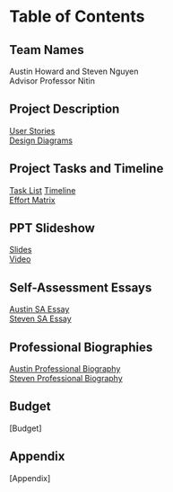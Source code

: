 # Table of Contents  
    
## Team Names    
Austin Howard and Steven Nguyen    
Advisor Professor Nitin   
   
## Project Description    
[User Stories](https://github.com/Howarat/Senior-Design-Project/blob/main/User_Stories.md)    
[Design Diagrams](https://github.com/Howarat/Senior-Design-Project/blob/main/Design%20Diagrams/DesignDiagram.pdf)    

## Project Tasks and Timeline    
[Task List](https://github.com/Howarat/Senior-Design-Project/blob/main/Tasklist.md)
[Timeline](https://github.com/Howarat/Senior-Design-Project/blob/main/Timeline.pdf)    
[Effort Matrix](https://github.com/Howarat/Senior-Design-Project/blob/main/EffortMatrix.pdf)    

## PPT Slideshow    
[Slides](https://docs.google.com/presentation/d/1wwn7idlGqVy3K3MOnffOkdKw0-vaAygg8YtdbmtXDr8/edit?usp=sharing)    
[Video](https://vimeo.com/639782554)    

## Self-Assessment Essays    
[Austin SA Essay](https://github.com/Howarat/Senior-Design-Project/blob/main/Capstone-Assessment-Austin.md)    
[Steven SA Essay](https://github.com/Howarat/Senior-Design-Project/blob/main/Capstone-Assessment-Steven.md)    

## Professional Biographies    
[Austin Professional Biography](https://github.com/Howarat/Senior-Design-Project/blob/main/Professional-Biography-Austin_Howard-Clark.md)    
[Steven Professional Biography](https://github.com/Howarat/Senior-Design-Project/blob/main/Professional-Biography-Steven-Nguyen.md)    

## Budget
[Budget]    

## Appendix    
[Appendix]
